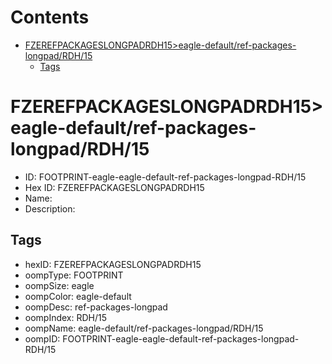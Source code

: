 



Contents
========

* [FZEREFPACKAGESLONGPADRDH15>eagle-default/ref-packages-longpad/RDH/15](#fzerefpackageslongpadrdh15eagle-defaultref-packages-longpadrdh15)
	* [Tags](#tags)

# FZEREFPACKAGESLONGPADRDH15>eagle-default/ref-packages-longpad/RDH/15

- ID: FOOTPRINT-eagle-eagle-default-ref-packages-longpad-RDH/15
- Hex ID: FZEREFPACKAGESLONGPADRDH15
- Name: 
- Description: 

## Tags

- hexID: FZEREFPACKAGESLONGPADRDH15
- oompType: FOOTPRINT
- oompSize: eagle
- oompColor: eagle-default
- oompDesc: ref-packages-longpad
- oompIndex: RDH/15
- oompName: eagle-default/ref-packages-longpad/RDH/15
- oompID: FOOTPRINT-eagle-eagle-default-ref-packages-longpad-RDH/15
